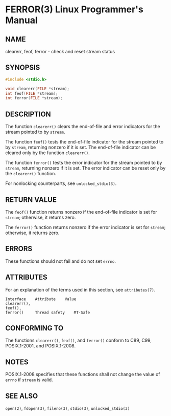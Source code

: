 
# FERROR(3) Linux Programmer's Manual
## NAME
clearerr, feof, ferror - check and reset stream status

## SYNOPSIS
```c
#include <stdio.h>

void clearerr(FILE *stream);
int feof(FILE *stream);
int ferror(FILE *stream);
```

## DESCRIPTION
The function `clearerr()` clears the end-of-file and error indicators for the stream pointed to by `stream`.

The function `feof()` tests the end-of-file indicator for the stream pointed to by `stream`, returning nonzero if it is set. The end-of-file indicator can be cleared only by the function `clearerr()`.

The function `ferror()` tests the error indicator for the stream pointed to by `stream`, returning nonzero if it is set. The error indicator can be reset only by the `clearerr()` function.

For nonlocking counterparts, see `unlocked_stdio(3)`.

## RETURN VALUE
The `feof()` function returns nonzero if the end-of-file indicator is set for `stream`; otherwise, it returns zero.

The `ferror()` function returns nonzero if the error indicator is set for `stream`; otherwise, it returns zero.

## ERRORS
These functions should not fail and do not set `errno`.

## ATTRIBUTES
For an explanation of the terms used in this section, see `attributes(7)`.

```
Interface    Attribute    Value
clearerr(),
feof(),
ferror()     Thread safety    MT-Safe
```

## CONFORMING TO
The functions `clearerr()`, `feof()`, and `ferror()` conform to C89, C99, POSIX.1-2001, and POSIX.1-2008.

## NOTES
POSIX.1-2008 specifies that these functions shall not change the value of `errno` if `stream` is valid.

## SEE ALSO
`open(2)`, `fdopen(3)`, `fileno(3)`, `stdio(3)`, `unlocked_stdio(3)`

